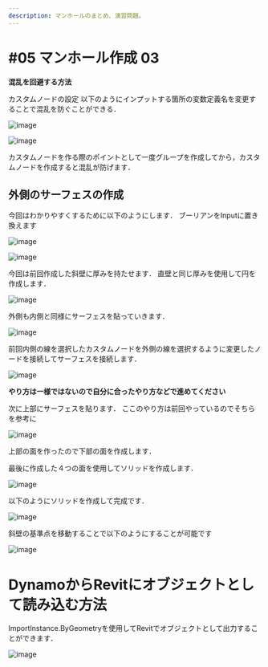 ```yaml
---
description: マンホールのまとめ、演習問題。
---
```


# \#05 マンホール作成 03

**混乱を回避する方法**

カスタムノードの設定
以下のようにインプットする箇所の変数定義名を変更することで混乱を防ぐことができる．

![image](https://user-images.githubusercontent.com/48234687/103401626-f9008e80-4b8c-11eb-8fe5-2ebcea69a23c.png)

![image](https://user-images.githubusercontent.com/48234687/103401798-bbe8cc00-4b8d-11eb-893e-ccbd2251669d.png)

カスタムノードを作る際のポイントとして一度グループを作成してから，カスタムノードを作成すると混乱が防げます．


## 外側のサーフェスの作成

今回はわかりやすくするために以下のようにします．
ブーリアンをInputに置き換えます

![image](https://user-images.githubusercontent.com/48234687/103475567-91974880-4df1-11eb-9a81-0ea00d2f6363.png)

![image](https://user-images.githubusercontent.com/48234687/103475605-dfac4c00-4df1-11eb-8832-dd80fa7029ec.png)

今回は前回作成した斜壁に厚みを持たせます．
直壁と同じ厚みを使用して円を作成します．

![image](https://user-images.githubusercontent.com/48234687/103475891-91e51300-4df4-11eb-8854-53ba288d13ce.png)

外側も内側と同様にサーフェスを貼っていきます．

![image](https://user-images.githubusercontent.com/48234687/103475997-5c8cf500-4df5-11eb-9fb4-eb168e15ae2e.png)

前回内側の線を選択したカスタムノードを外側の線を選択するように変更したノードを接続してサーフェスを接続します．

![image](https://user-images.githubusercontent.com/48234687/103476189-e5586080-4df6-11eb-88e6-f635f9a1a90c.png)




**やり方は一様ではないので自分に合ったやり方などで進めてください**

次に上部にサーフェスを貼ります．
ここのやり方は前回やっているのでそちらを参考に

![image](https://user-images.githubusercontent.com/48234687/103476336-fe154600-4df7-11eb-9c97-61be2fd8fec6.png)


上部の面を作ったので下部の面を作成します．

最後に作成した４つの面を使用してソリッドを作成します．

![image](https://user-images.githubusercontent.com/48234687/103476412-a4614b80-4df8-11eb-8942-441699e542b9.png)

以下のようにソリッドを作成して完成です．

![image](https://user-images.githubusercontent.com/48234687/103476444-0326c500-4df9-11eb-85b3-267a8f808edc.png)


斜壁の基準点を移動することで以下のようにすることが可能です

![image](https://user-images.githubusercontent.com/48234687/103476470-716b8780-4df9-11eb-9dd2-07dbc849560f.png)

# DynamoからRevitにオブジェクトとして読み込む方法

ImportInstance.ByGeometryを使用してRevitでオブジェクトとして出力することができます．

![image](https://user-images.githubusercontent.com/48234687/103402704-ea1bdb00-4b90-11eb-9eec-43b1aaabb55e.png)
